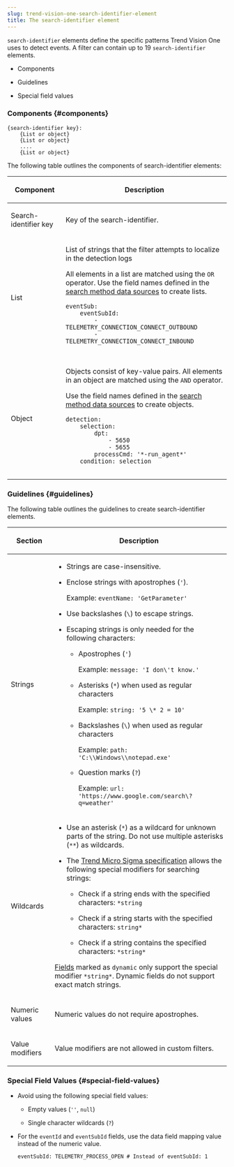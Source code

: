 ```yaml
---
slug: trend-vision-one-search-identifier-element
title: The search-identifier element
---
```


`search-identifier` elements define the specific patterns Trend Vision One uses to detect events. A filter can contain up to 19 `search-identifier` elements.

- Components

- Guidelines

- Special field values

### Components {#components}

``` codeblock
{search-identifier key}:
    {List or object}
    {List or object}
    ....
    {List or object}
```

The following table outlines the components of search-identifier elements:

<table>
<colgroup>
<col style="width: 25%" />
<col style="width: 75%" />
</colgroup>
<thead>
<tr>
<th><p>Component</p></th>
<th><p>Description</p></th>
</tr>
</thead>
<tbody>
<tr>
<td><p>Search-identifier key</p></td>
<td><p>Key of the search-identifier.</p></td>
</tr>
<tr>
<td><p>List</p></td>
<td><p>List of strings that the filter attempts to localize in the detection logs</p>
<p>All elements in a list are matched using the <code>OR</code> operator. Use the field names defined in the <a href="trend-vision-one-search-method-data-sources">search method data sources</a> to create lists.</p>
<pre class="codeblock"><code>eventSub:
    eventSubId:
        - TELEMETRY_CONNECTION_CONNECT_OUTBOUND
        - TELEMETRY_CONNECTION_CONNECT_INBOUND
       </code></pre></td>
</tr>
<tr>
<td>Object</td>
<td><p>Objects consist of key-value pairs. All elements in an object are matched using the <code>AND</code> operator.</p>
<p>Use the field names defined in the <a href="trend-vision-one-search-method-data-sources">search method data sources</a> to create objects.</p>
<pre class="codeblock"><code>detection:
    selection:
        dpt:
            - 5650
            - 5655
        processCmd: &#39;*-run_agent*&#39;
    condition: selection
       </code></pre></td>
</tr>
</tbody>
</table>

### Guidelines {#guidelines}

The following table outlines the guidelines to create search-identifier elements.

<table>
<colgroup>
<col style="width: 20%" />
<col style="width: 80%" />
</colgroup>
<thead>
<tr>
<th><p>Section</p></th>
<th><p>Description</p></th>
</tr>
</thead>
<tbody>
<tr>
<td><p>Strings</p></td>
<td><ul>
<li><p>Strings are case-insensitive.</p></li>
<li><p>Enclose strings with apostrophes (<code>'</code>).</p>
<p>Example: <code>eventName: 'GetParameter'</code></p></li>
<li><p>Use backslashes (<code>\</code>) to escape strings.</p></li>
<li><p>Escaping strings is only needed for the following characters:</p>
<ul>
<li><p>Apostrophes (<code>'</code>)</p>
<p>Example: <code>message: 'I don\'t know.'</code></p></li>
<li><p>Asterisks (<code>*</code>) when used as regular characters</p>
<p>Example: <code>string: '5 \* 2 = 10'</code></p></li>
<li><p>Backslashes (<code>\</code>) when used as regular characters</p>
<p>Example: <code>path: 'C:\\Windows\\notepad.exe'</code></p></li>
<li><p>Question marks (<code>?</code>)</p>
<p>Example: <code>url: 'https://www.google.com/search\?q=weather'</code></p></li>
</ul></li>
</ul></td>
</tr>
<tr>
<td><p>Wildcards</p></td>
<td><ul>
<li><p>Use an asterisk (<code>*</code>) as a wildcard for unknown parts of the string. Do not use multiple asterisks (<code>**</code>) as wildcards.</p></li>
<li><p>The <a href="trend-vision-one-trend-micro-sigma-specification">Trend Micro Sigma specification</a> allows the following special modifiers for searching strings:</p>
<ul>
<li><p>Check if a string ends with the specified characters: <code>*string</code></p></li>
<li><p>Check if a string starts with the specified characters: <code>string*</code></p></li>
<li><p>Check if a string contains the specified characters: <code>*string*</code></p></li>
</ul></li>
</ul>
<p><a href="trend-vision-one-search-method-data-sources">Fields</a> marked as <code>dynamic</code> only support the special modifier <code>*string*</code>. Dynamic fields do not support exact match strings.</p></td>
</tr>
<tr>
<td><p>Numeric values</p></td>
<td><p>Numeric values do not require apostrophes.</p></td>
</tr>
<tr>
<td><p>Value modifiers</p></td>
<td><p>Value modifiers are not allowed in custom filters.</p></td>
</tr>
</tbody>
</table>

### Special Field Values {#special-field-values}

- Avoid using the following special field values:

  - Empty values (`''`, `null`)

  - Single character wildcards (`?`)

- For the `eventId` and `eventSubId` fields, use the data field mapping value instead of the numeric value.

  ``` codeblock
  eventSubId: TELEMETRY_PROCESS_OPEN # Instead of eventSubId: 1
  ```
